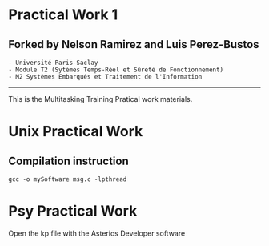 # Practical Work 1

Forked by Nelson Ramirez and Luis Perez-Bustos
-----------------------------------------------------------
```
- Université Paris-Saclay
- Module T2 (Sytèmes Temps-Réel et Sûreté de Fonctionnement)
- M2 Systèmes Embarqués et Traitement de l'Information
```
-----------------------------------------------------------
This is the Multitasking Training Pratical work materials.

# Unix Practical Work

## Compilation instruction
```
gcc -o mySoftware msg.c -lpthread
```

# Psy Practical Work
Open the kp file with the Asterios Developer software
